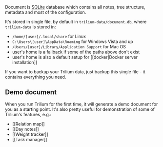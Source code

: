 Document is [SQLite](https://www.sqlite.org) database which contains all notes, tree structure, metadata and most of the configuration.

It's stored in single file, by default in `trilium-data/document.db`, where `trilium-data` is stored in:

* `/home/[user]/.local/share` for Linux
* `C:\Users\[user]\AppData\Roaming` for Windows Vista and up
* `/Users/[user]/Library/Application Support` for Mac OS
* user's home is a fallback if some of the paths above don't exist
* user's home is also a default setup for [[docker|Docker server installation]]

If you want to backup your Trilium data, just backup this single file - it contains everything you need.

## Demo document

When you run Trilium for the first time, it will generate a demo document for you as a starting point. It's also pretty useful for demonstration of some of Trilium's features, e.g.:

* [[Relation map]]
* [[Day notes]]
* [[Weight tracker]]
* [[Task manager]]
